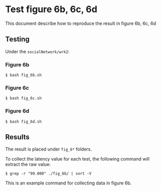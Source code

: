 # Test figure 6b, 6c, 6d
This document describe how to reproduce the result in figure 6b, 6c, 6d

## Testing
Under the `socialNetwork/wrk2`:
### Figure 6b
```
$ bash fig_6b.sh
```

### Figure 6c
```
$ bash fig_6c.sh
```

### Figure 6d
```
$ bash fig_6d.sh
```

## Results
The result is placed under `fig_6*` folders.

To collect the latency value for each test, the following command will extract the raw value:
```
$ grep -r "99.000" ./fig_6b/ | sort -V 
```
This is an example command for collecting data in figure 6b.
